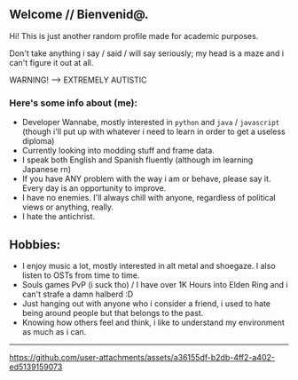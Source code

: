 ## Welcome // Bienvenid@.

Hi! This is just another random profile made for academic purposes.

Don't take anything i say / said / will say seriously; my head is a maze and i can't figure it out at all.

WARNING! --> EXTREMELY AUTISTIC

### [&#x200B;](#)Here's some info about (me):

* Developer Wannabe, mostly interested in `python` and `java` / `javascript` (though i'll put up with whatever i need to learn in order to get a useless diploma)
* Currently looking into modding stuff and frame data.
* I speak both English and Spanish fluently (although im learning Japanese rn)
* If you have ANY problem with the way i am or behave, please say it. Every day is an opportunity to improve.
* I have no enemies. I'll always chill with anyone, regardless of political views or anything, really.
* I hate the antichrist.

## Hobbies:

* I enjoy music a lot, mostly interested in alt metal and shoegaze. I also listen to OSTs from time to time.
* Souls games PvP (i suck tho) / I have over 1K Hours into Elden Ring and i can't strafe a damn halberd :D
* Just hanging out with anyone who i consider a friend, i used to hate being around people but that belongs to the past.
* Knowing how others feel and think, i like to understand my environment as much as i can.

-----------------------------------------------------------

https://github.com/user-attachments/assets/a36155df-b2db-4ff2-a402-ed5139159073

